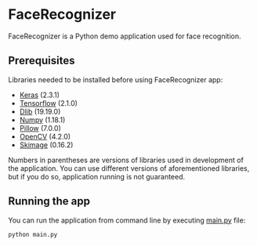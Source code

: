 # FaceRecognizer

FaceRecognizer is a Python demo application used for face recognition.

## Prerequisites

Libraries needed to be installed before using FaceRecognizer app:

  * [Keras](https://keras.io/) (2.3.1)
  * [Tensorflow](https://www.tensorflow.org/) (2.1.0)
  * [Dlib](http://dlib.net/python/index.html) (19.19.0)
  * [Numpy](https://numpy.org/) (1.18.1)
  * [Pillow](https://python-pillow.org/) (7.0.0)
  * [OpenCV](https://opencv.org/) (4.2.0)
  * [Skimage](https://scikit-image.org/) (0.16.2)
  
Numbers in parentheses are versions of libraries used in development of the application. You can use different versions of aforementioned libraries, but if you do so, application running is not guaranteed.
  
## Running the app

You can run the application from command line by executing [main.py](main.py) file:

```bash
python main.py
```
